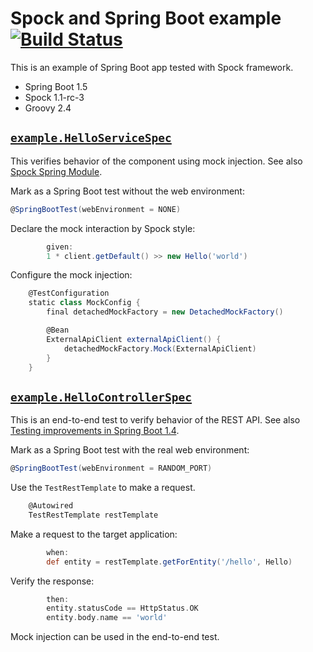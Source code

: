 # Spock and Spring Boot example [![Build Status](https://travis-ci.org/int128/spock-spring-example.svg?branch=master)](https://travis-ci.org/int128/spock-spring-example)

This is an example of Spring Boot app tested with Spock framework. 

- Spring Boot 1.5
- Spock 1.1-rc-3
- Groovy 2.4


## [`example.HelloServiceSpec`](/src/test/groovy/example/HelloServiceSpec.groovy)

This verifies behavior of the component using mock injection.
See also [Spock Spring Module](http://spockframework.org/spock/docs/1.1-rc-3/modules.html).

Mark as a Spring Boot test without the web environment:

```groovy
@SpringBootTest(webEnvironment = NONE)
```

Declare the mock interaction by Spock style:

```groovy
        given:
        1 * client.getDefault() >> new Hello('world')
```

Configure the mock injection:

```groovy
    @TestConfiguration
    static class MockConfig {
        final detachedMockFactory = new DetachedMockFactory()

        @Bean
        ExternalApiClient externalApiClient() {
            detachedMockFactory.Mock(ExternalApiClient)
        }
    }
```


## [`example.HelloControllerSpec`](/src/test/groovy/example/HelloControllerSpec.groovy)

This is an end-to-end test to verify behavior of the REST API.
See also [Testing improvements in Spring Boot 1.4](https://spring.io/blog/2016/04/15/testing-improvements-in-spring-boot-1-4).

Mark as a Spring Boot test with the real web environment:

```groovy
@SpringBootTest(webEnvironment = RANDOM_PORT)
```

Use the `TestRestTemplate` to make a request.

```groovy
    @Autowired
    TestRestTemplate restTemplate
```

Make a request to the target application:

```groovy
        when:
        def entity = restTemplate.getForEntity('/hello', Hello)
```

Verify the response:

```groovy
        then:
        entity.statusCode == HttpStatus.OK
        entity.body.name == 'world'
```

Mock injection can be used in the end-to-end test.
